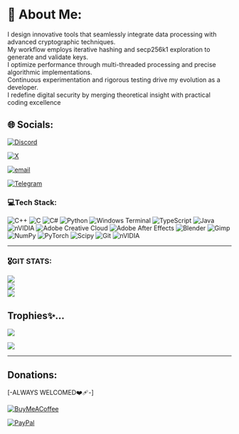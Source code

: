 # 💫 About Me:
I design innovative tools that seamlessly integrate data processing with advanced cryptographic techniques.  <br>My workflow employs iterative hashing and secp256k1 exploration to generate and validate keys.  <br>I optimize performance through multi-threaded processing and precise algorithmic implementations.  <br>Continuous experimentation and rigorous testing drive my evolution as a developer.  <br>I redefine digital security by merging theoretical insight with practical coding excellence


## 🌐 Socials:
[![Discord](https://img.shields.io/badge/Discord-%237289DA.svg?logo=discord&logoColor=white)](https://discord.gg/https://discord.gg/m4ryWABM)       

[![X](https://img.shields.io/badge/X-black.svg?logo=X&logoColor=white)](https://x.com/Shubsaini08)       

[![email](https://img.shields.io/badge/Email-D14836?logo=gmail&logoColor=white)](mailto:keyfoundhunt4ever@gmail.com) 

[![Telegram](https://img.shields.io/badge/Telegram-%230088CC.svg?logo=telegram&logoColor=white)](https://t.me/@Shainshub)


### 💻Tech Stack:
![C++](https://img.shields.io/badge/c++-%2300599C.svg?style=plastic&logo=c%2B%2B&logoColor=white) ![C](https://img.shields.io/badge/c-%2300599C.svg?style=plastic&logo=c&logoColor=white) ![C#](https://img.shields.io/badge/c%23-%23239120.svg?style=plastic&logo=csharp&logoColor=white) ![Python](https://img.shields.io/badge/python-3670A0?style=plastic&logo=python&logoColor=ffdd54) ![Windows Terminal](https://img.shields.io/badge/Windows%20Terminal-%234D4D4D.svg?style=plastic&logo=windows-terminal&logoColor=white) ![TypeScript](https://img.shields.io/badge/typescript-%23007ACC.svg?style=plastic&logo=typescript&logoColor=white) ![Java](https://img.shields.io/badge/java-%23ED8B00.svg?style=plastic&logo=openjdk&logoColor=white) ![nVIDIA](https://img.shields.io/badge/cuda-000000.svg?style=plastic&logo=nVIDIA&logoColor=green) ![Adobe Creative Cloud](https://img.shields.io/badge/Adobe%20Creative%20Cloud-DA1F26.svg?style=plastic&logo=Adobe%20Creative%20Cloud&logoColor=white) ![Adobe After Effects](https://img.shields.io/badge/Adobe%20After%20Effects-9999FF.svg?style=plastic&logo=Adobe%20After%20Effects&logoColor=white) ![Blender](https://img.shields.io/badge/blender-%23F5792A.svg?style=plastic&logo=blender&logoColor=white) ![Gimp](https://img.shields.io/badge/Gimp-657D8B?style=plastic&logo=gimp&logoColor=FFFFFF) ![NumPy](https://img.shields.io/badge/numpy-%23013243.svg?style=plastic&logo=numpy&logoColor=white) ![PyTorch](https://img.shields.io/badge/PyTorch-%23EE4C2C.svg?style=plastic&logo=PyTorch&logoColor=white) ![Scipy](https://img.shields.io/badge/SciPy-%230C55A5.svg?style=plastic&logo=scipy&logoColor=%white) ![Git](https://img.shields.io/badge/git-%23F05033.svg?style=plastic&logo=git&logoColor=white) ![nVIDIA](https://img.shields.io/badge/nVIDIA-%2376B900.svg?style=plastic&logo=nVIDIA&logoColor=white)

---

### 🎖️GIT STATS:
![](https://github-readme-stats.vercel.app/api?username=Shubsaini08&theme=highcontrast&hide_border=false&include_all_commits=false&count_private=true)<br/>
![](https://nirzak-streak-stats.vercel.app/?user=Shubsaini08&theme=highcontrast&hide_border=false)<br/>
![](https://github-readme-stats.vercel.app/api/top-langs/?username=Shubsaini08&theme=highcontrast&hide_border=false&include_all_commits=false&count_private=true&layout=compact)

## Trophies✨...
![](https://github-profile-trophy.vercel.app/?username=Shubsaini08&theme=flag-india&no-frame=false&no-bg=false&margin-w=4)


[![](https://visitcount.itsvg.in/api?id=Shubsaini08&icon=6&color=13)](https://visitcount.itsvg.in)

---

## Donations: 
[-ALWAYS WELCOMED❤️‍🩹-]

[![BuyMeACoffee](https://img.shields.io/badge/Buy%20Me%20a%20Coffee-ffdd00?style=for-the-badge&logo=buy-me-a-coffee&logoColor=black)](https://buymeacoffee.com/https://www.blockchain.com/explorer/addresses/btc/bc1qwc24wqwu08x2cdnfzc40ezma4q5zsn37jxkkmt) 

[![PayPal](https://img.shields.io/badge/PayPal-00457C?style=for-the-badge&logo=paypal&logoColor=white)](https://www.paypal.me/Shubsaini08) 
